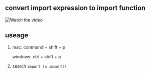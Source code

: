 ## convert import expression to import function

![Watch the video](./assets/output.gif)


## useage

1. mac: command + shift + p 

    windows: ctrl + shift + p
2. search `import to import()`
